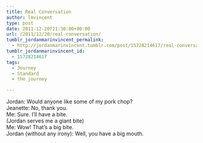 ```yaml
---
title: Real Conversation
author: lmvincent
type: post
date: 2011-12-20T21:30:00+00:00
url: /2011/12/20/real-conversation/
tumblr_jordanmarinvincent_permalink:
  - http://jordanmarinvincent.tumblr.com/post/15728214617/real-conversation
tumblr_jordanmarinvincent_id:
  - 15728214617
tags:
  - Journey
  - Standard
  - the journey

---
```

Jordan: Would anyone like some of my pork chop?  
Jeanette: No, thank you.  
Me: Sure. I&rsquo;ll have a bite.  
(Jordan serves me a giant bite)  
Me: Wow! That&rsquo;s a big bite.  
Jordan (without any irony): Well, you have a big mouth.